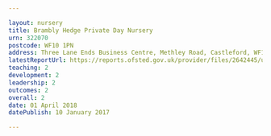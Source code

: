 ```yaml
---

layout: nursery
title: Brambly Hedge Private Day Nursery
urn: 322070
postcode: WF10 1PN
address: Three Lane Ends Business Centre, Methley Road, Castleford, WF10 1PN
latestReportUrl: https://reports.ofsted.gov.uk/provider/files/2642445/urn/322070.pdf
teaching: 2
development: 2
leadership: 2
outcomes: 2
overall: 2
date: 01 April 2018 
datePublish: 10 January 2017

---
```

